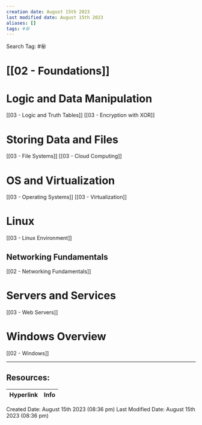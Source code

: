 ```yaml
---
creation date: August 15th 2023
last modified date: August 15th 2023
aliases: []
tags: #㊙️
---
```


Search Tag: #㊙️  

# [[02 - Foundations]]  

# Logic and Data Manipulation

[[03 - Logic and Truth Tables]]
[[03 - Encryption with XOR]]

# Storing Data and Files

[[03 - File Systems]]
[[03 - Cloud Computing]]

# OS and Virtualization

[[03 - Operating Systems]]
[[03 - Virtualization]]

# Linux

[[03 - Linux Environment]]

## Networking Fundamentals

[[02 - Networking Fundamentals]]

# Servers and Services

[[03 - Web Servers]]



# Windows Overview

[[02 - Windows]]







___

## Resources:

| Hyperlink | Info |
| --------- | ---- |


Created Date: August 15th 2023 (08:36 pm) 
Last Modified Date: August 15th 2023 (08:36 pm)
